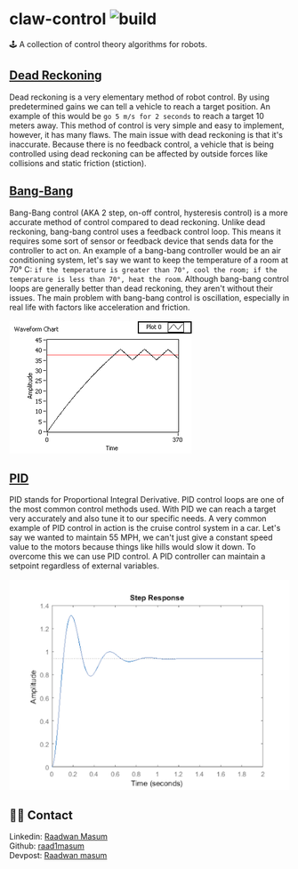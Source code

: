 # claw-control ![build](https://api.travis-ci.com/raad1masum/personal-site.svg?branch=master&status=passed)
🕹 A collection of control theory algorithms for robots.

## [Dead Reckoning](https://en.wikipedia.org/wiki/Dead_reckoning#:~:text=In%20navigation%2C%20dead%20reckoning%20is,and%20course%20over%20elapsed%20time.)
Dead reckoning is a very elementary method of robot control. By using predetermined gains we can tell a vehicle to reach a target position. An example of this would be `go 5 m/s for 2 seconds` to reach a target 10 meters away. This method of control is very simple and easy to implement, however, it has many flaws. The main issue with dead reckoning is that it's inaccurate. Because there is no feedback control, a vehicle that is being controlled using dead reckoning can be affected by outside forces like collisions and static friction (stiction).

## [Bang-Bang](https://en.wikipedia.org/wiki/Bang%E2%80%93bang_control)
Bang-Bang control (AKA 2 step, on-off control, hysteresis control) is a more accurate method of control compared to dead reckoning. Unlike dead reckoning, bang-bang control uses a feedback control loop. This means it requires some sort of sensor or feedback device that sends data for the controller to act on. An example of a bang-bang controller would be an air conditioning system, let's say we want to keep the temperature of a room at 70° C: `if the temperature is greater than 70°, cool the room; if the temperature is less than 70°, heat the room`. Although bang-bang control loops are generally better than dead reckoning, they aren't without their issues. The main problem with bang-bang control is oscillation, especially in real life with factors like acceleration and friction.
<br>
<br>
![bang-bang](./assets/bang_bang.png)

## [PID](https://en.wikipedia.org/wiki/PID_controller)
PID stands for Proportional Integral Derivative. PID control loops are one of the most common control methods used. With PID we can reach a target very accurately and also tune it to our specific needs. A very common example of PID control in action is the cruise control system in a car. Let's say we wanted to maintain 55 MPH, we can't just give a constant speed value to the motors because things like hills would slow it down. To overcome this we can use PID control. A PID controller can maintain a setpoint regardless of external variables.
<br>
<br>
![pid](./assets/pid.png)

## 👨‍💻 Contact
Linkedin: [Raadwan Masum](https://www.linkedin.com/in/raadwan-masum/)
<br>
Github: [raad1masum](https://github.com/raad1masum)
<br>
Devpost: [Raadwan masum](https://devpost.com/raad1masum)
